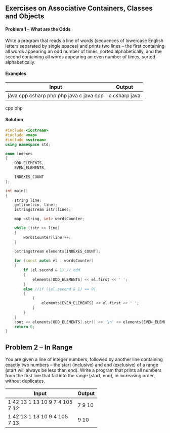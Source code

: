 ## Exercises on Associative Containers, Classes and Objects

#### Problem 1 – What are the Odds
Write a program that reads a line of words (sequences of lowercase English letters separated by single spaces) and prints two lines – the first containing all words appearing an odd number of times, sorted alphabetically, and the second containing all words appearing an even number of times, sorted alphabetically. 
#### Examples
Input|Output
-|-
java cpp csharp php php java c java cpp|	c csharp java<br>
cpp php

#### Solution

```cpp
#include <iostream>
#include <map>
#include <sstream>
using namespace std;

enum indexes
{
	ODD_ELEMENTS,
	EVEN_ELEMENTS,

	INDEXES_COUNT
};

int main()
{
	string line;
	getline(cin, line);
	istringstream istr(line);

	map <string, int> wordsCounter;

	while (istr >> line)
	{
		wordsCounter[line]++;
	}

	ostringstream elements[INDEXES_COUNT];
	
	for (const auto& el : wordsCounter)
	{
		if (el.second & 1) // odd
		{
			elements[ODD_ELEMENTS] << el.first << ' ';
		}
		else //if ((el.second & 1) == 0)
		{
			{
				elements[EVEN_ELEMENTS] << el.first << ' ';
			}
		}		
	}
	cout << elements[ODD_ELEMENTS].str() << '\n' << elements[EVEN_ELEMENTS].str() << '\n';
	return 0;
}

```
## Problem 2 – In Range
You are given a line of integer numbers, followed by another line containing exactly two numbers – the start (inclusive) and end (exclusive) of a range (start will always be less than end). Write a program that prints all numbers from the first line that fall into the range [start, end), in increasing order, without duplicates.

Input|Output
-|-
1 42 13 1 13 10 9 7 4 105<br>7 12|7 9 10
1 42 13 1 13 10 9 4 105<br>7 13|9 10
